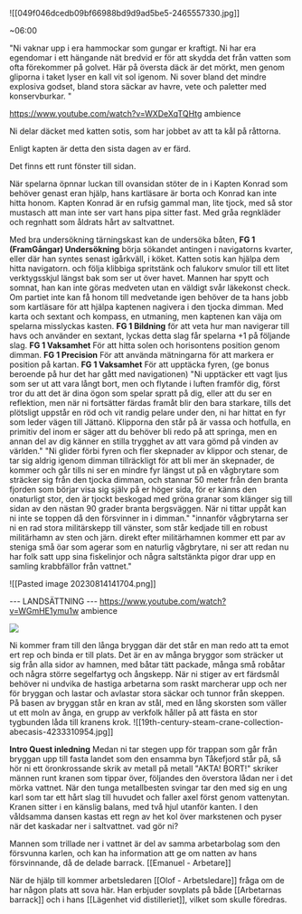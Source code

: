 ![[049f046dcedb09bf66988bd9d9ad5be5-2465557330.jpg]]

~06:00

"Ni vaknar upp i era hammockar som gungar er kraftigt. Ni har era egendomar i ett hängande nät bredvid er för att skydda det från vatten som ofta förekommer på golvet.  Här på översta däck är det mörkt, men genom gliporna i taket lyser en kall vit sol igenom. Ni sover bland det mindre explosiva godset, bland stora säckar av havre, vete och paletter med konservburkar. "

https://www.youtube.com/watch?v=WXDeXqTQHtg ambience

Ni delar däcket med katten sotis, som har jobbet av att ta kål på råttorna.

Enligt kapten är detta den sista dagen av er färd. 

Det finns ett runt fönster till sidan.

När spelarna öpnnar luckan till ovansidan stöter de in i Kapten Konrad som behöver genast eran hjälp, hans kartläsare är borta och Konrad kan inte hitta honom. Kapten Konrad är en rufsig gammal man, lite tjock, med så stor mustasch att man inte ser vart hans pipa sitter fast. Med gråa regnkläder och regnhatt som åldrats hårt av saltvattnet. 

Med bra undersökning tärningskast kan de undersöka båten, **FG 1 (FramGångar) Undersökning** 
börja sökandet antingen i navigatorns kvarter, eller där han syntes senast igårkväll, i köket. Katten sotis kan hjälpa dem hitta navigatorn.
och följa klibbiga spritstänk och falukorv smulor till ett litet verktygsskjul längst bak som ser ut över havet. Mannen har spytt och somnat, han kan inte göras medveten utan en väldigt svår läkekonst check. Om partiet inte kan få honom till medvetande igen behöver de ta hans jobb som kartläsare för att hjälpa kaptenen nagivera i den tjocka dimman. Med karta och sextant och kompass, en utmaning, men kaptenen kan väja om spelarna misslyckas kasten. 
**FG 1 Bildning** för att veta hur man navigerar till havs och använder en sextant, lyckas detta slag får spelarna +1 på följande slag.
**FG 1 Vaksamhet** För att hitta solen och horisontens position genom dimman.
**FG 1 Precision** För att använda mätningarna för att markera er position på kartan.
**FG 1 Vaksamhet** För att upptäcka fyren, (ge bonus beroende på hur det har gått med navigationen)
"Ni upptäcker ett vagt ljus som ser ut att vara långt bort, men och flytande i luften framför dig, först tror du att det är dina ögon som spelar spratt på dig, eller att du ser en reflektion, men när ni fortsätter färdas framåt blir den bara starkare, tills det plötsligt uppstår en röd och vit randig pelare under den, ni har hittat en fyr som leder vägen till Jättanö. Klipporna den står på är vassa och hotfulla, en primitiv del inom er säger att du behöver bli redo på att springa, men en annan del av dig känner en stilla trygghet av att vara gömd på vinden av världen."
"Ni glider förbi fyren och fler skepnader av klippor och stenar, de tar sig aldrig igenom dimman tillräckligt för att bli mer än skepnader, de kommer och går tills ni ser en mindre fyr längst ut på en vågbrytare som sträcker sig från den tjocka dimman, och stannar 50 meter från den branta fjorden som börjar visa sig själv på er höger sida, för er känns den onaturligt stor, den är tjockt beskogad med gröna granar som klänger sig till sidan av den nästan 90 grader branta bergsväggen. När ni tittar uppåt kan ni inte se toppen då den försvinner in i dimman."
"innanför vågbrytarna ser ni en rad stora militärskepp till vänster, som står kedjade till en robust militärhamn av sten och järn.
direkt efter militärhamnen kommer ett par av steniga små öar som agerar som en naturlig vågbrytare, ni ser att redan nu har folk satt upp sina fiskelinjor och några saltstänkta pigor drar upp en samling krabbfällor från vattnet."



![[Pasted image 20230814141704.png]]


--- LANDSÄTTNING ---
https://www.youtube.com/watch?v=WGmHE1ymu1w ambience


![](https://lh5.googleusercontent.com/2REN5CkmpHBTdzMJpmFgqMurLpkFVyARIZXK_zLLnVujyR3kNtcICeSrHB_jGfcP24NSvcVT4z9kAcgm2pUVCxWB6YIcmzDMBZ35Cqj0nYE1TMkAYozDRHQ22zVt87cPajaYZsXEOLvhLI6GI5f1KUzbmw=s2048)

Ni kommer fram till den långa bryggan där det står en man redo att ta emot ert rep och binda er till plats. Det är en av många bryggor som sträcker ut sig från alla sidor av hamnen, med båtar tätt packade, många små robåtar och några större segelfartyg och ångskepp. När ni stiger av ert färdsmål behöver ni undvika de hastiga arbetarna som raskt marcherar upp och ner för bryggan och lastar och avlastar stora säckar och tunnor från skeppen. 
På basen av bryggan står en kran av stål, med en lång skorsten som väller ut ett moln av ånga, en grupp av verkfolk håller på att fästa en stor tygbunden låda till kranens krok.
![[19th-century-steam-crane-collection-abecasis-4233310954.jpg]]

**Intro Quest inledning**
Medan ni tar stegen upp för trappan som går från bryggan upp till fasta landet som den ensamma byn Tåkefjord står på, så hör ni ett öronkrossande skrik av metall på metall "AKTA! BORT!" skriker männen runt kranen som tippar över, följandes den överstora lådan ner i det mörka vattnet. När den tunga metallbesten svingar tar den med sig en ung karl som tar ett hårt slag till huvudet och faller axel först genom vattenytan. Kranen sitter i en känslig balans, med två hjul utanför kanten. I den våldsamma dansen kastas ett regn av het kol över markstenen och pyser när det kaskadar ner i saltvattnet.  vad gör ni?

Mannen som trillade ner i vattnet är del av samma arbetarbolag som den försvunna karlen, och kan ha information att ge om natten av hans försvinnande, då de delade barrack. [[Emanuel - Arbetare]] 

När de hjälp till kommer arbetsledaren [[Olof - Arbetsledare]] fråga om de har någon plats att sova här. Han erbjuder sovplats på både [[Arbetarnas barrack]] och i hans [[Lägenhet vid distilleriet]], vilket som skulle föredras.

